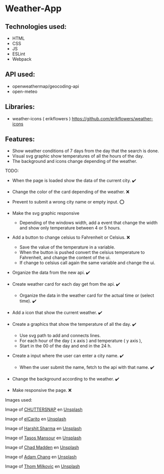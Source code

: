 # Weather-App

Technologies used:
-
- HTML
- CSS
- JS
- ESLint
- Webpack

API used: 
-
- openweathermap/geocoding-api
- open-meteo

Libraries:
-
- weather-icons ( erikflowers ) https://github.com/erikflowers/weather-icons


Features:
-
- Show weather conditions of 7 days from the day that the search is done.
- Visual svg graphic show temperatures of all the hours of the day.
- The background and icons change depending of the weather.
<!-- ❌ ✔️ ⭕ ❓ -->
TODO:
- When the page is loaded show the data of the current city. ✔️

- Change the color of the card depending of the weather. ❌

- Prevent to submit a wrong city name or empty input. ⭕

- Make the svg graphic responsive
  - Depending of the windows width, add a event that change the width and show only temperature 
    between 4 or 5 hours.
- Add a button to change celsius to Fahrenheit or Celsius. ❌
  - Save the value of the temperature in a variable.
  - When the button is pushed convert the celsius temperature to Fahrenheit,
  and change the content of the ui.
  - If change to celsius call again the same variable and change the ui.

- Organize the data from the new api. ✔️
- Create weather card for each day get from the api. ✔️
  - Organize the data in the weather card for the actual time or (select time). ✔️
- Add a icon that show the current weather. ✔️

- Create a graphics that show the temperature of all the day. ✔️
  - Use svg path to add and connects lines. 
  - For each hour of the day ( x axis ) and temperature ( y axis ), 
  - Start in the 00 of the day and end in the 24 h.

- Create a input where the user can enter a city name. ✔️
  - When the user submit the name, fetch to the api with that name. ✔️

- Change the background according to the weather. ✔️


- Make responsive the page. ❌
<!-- ❌ ✔️ ⭕ ❓ -->

Images used:

 Image of <a href="https://unsplash.com/@chuttersnap?utm_source=unsplash&utm_medium=referral&utm_content=creditCopyText">CHUTTERSNAP</a> en <a href="https://unsplash.com/es/fotos/TSgwbumanuE?utm_source=unsplash&utm_medium=referral&utm_content=creditCopyText">Unsplash</a>
  
  Image of  <a href="https://unsplash.com/@elcarito?utm_source=unsplash&utm_medium=referral&utm_content=creditCopyText">elCarito</a> en <a href="https://unsplash.com/es/fotos/MHNjEBeLTgw?utm_source=unsplash&utm_medium=referral&utm_content=creditCopyText">Unsplash</a>
  
  Image of  <a href="https://unsplash.com/@harshitsharma?utm_source=unsplash&utm_medium=referral&utm_content=creditCopyText">Harshit Sharma</a> en <a href="https://unsplash.com/es/fotos/weRtrhhTz4s?utm_source=unsplash&utm_medium=referral&utm_content=creditCopyText">Unsplash</a>
  
  Image of  <a href="https://unsplash.com/es/@mantasos?utm_source=unsplash&utm_medium=referral&utm_content=creditCopyText">Tasos Mansour</a> en <a href="https://unsplash.com/es/fotos/_hGPdpyMV-8?utm_source=unsplash&utm_medium=referral&utm_content=creditCopyText">Unsplash</a>
  
  Image of  <a href="https://unsplash.com/pt-br/@chadmadden?utm_source=unsplash&utm_medium=referral&utm_content=creditCopyText">Chad Madden</a> en <a href="https://unsplash.com/es/fotos/MujZ8l3GWC4?utm_source=unsplash&utm_medium=referral&utm_content=creditCopyText">Unsplash</a>
  
  Image of  <a href="https://unsplash.com/@sametomorrow?utm_source=unsplash&utm_medium=referral&utm_content=creditCopyText">Adam Chang</a> en <a href="https://unsplash.com/es/fotos/IWenq-4JHqo?utm_source=unsplash&utm_medium=referral&utm_content=creditCopyText">Unsplash</a>
  
  Image of  <a href="https://unsplash.com/@thommilkovic?utm_source=unsplash&utm_medium=referral&utm_content=creditCopyText">Thom Milkovic</a> en <a href="https://unsplash.com/es/fotos/UsYOap7yIMg?utm_source=unsplash&utm_medium=referral&utm_content=creditCopyText">Unsplash</a>